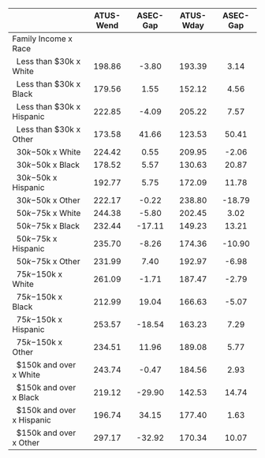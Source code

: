 
|                      |    ATUS-Wend |     ASEC-Gap |    ATUS-Wday |     ASEC-Gap |
| -------------------- | :----------: | :----------: | :----------: | :----------: |
| Family Income x Race |              |              |              |              |
| &nbsp;&nbsp;Less than $30k x White |       198.86 |        -3.80 |       193.39 |         3.14 |
| &nbsp;&nbsp;Less than $30k x Black |       179.56 |         1.55 |       152.12 |         4.56 |
| &nbsp;&nbsp;Less than $30k x Hispanic |       222.85 |        -4.09 |       205.22 |         7.57 |
| &nbsp;&nbsp;Less than $30k x Other |       173.58 |        41.66 |       123.53 |        50.41 |
| &nbsp;&nbsp;$30k-$50k x White |       224.42 |         0.55 |       209.95 |        -2.06 |
| &nbsp;&nbsp;$30k-$50k x Black |       178.52 |         5.57 |       130.63 |        20.87 |
| &nbsp;&nbsp;$30k-$50k x Hispanic |       192.77 |         5.75 |       172.09 |        11.78 |
| &nbsp;&nbsp;$30k-$50k x Other |       222.17 |        -0.22 |       238.80 |       -18.79 |
| &nbsp;&nbsp;$50k-$75k x White |       244.38 |        -5.80 |       202.45 |         3.02 |
| &nbsp;&nbsp;$50k-$75k x Black |       232.44 |       -17.11 |       149.23 |        13.21 |
| &nbsp;&nbsp;$50k-$75k x Hispanic |       235.70 |        -8.26 |       174.36 |       -10.90 |
| &nbsp;&nbsp;$50k-$75k x Other |       231.99 |         7.40 |       192.97 |        -6.98 |
| &nbsp;&nbsp;$75k-$150k x White |       261.09 |        -1.71 |       187.47 |        -2.79 |
| &nbsp;&nbsp;$75k-$150k x Black |       212.99 |        19.04 |       166.63 |        -5.07 |
| &nbsp;&nbsp;$75k-$150k x Hispanic |       253.57 |       -18.54 |       163.23 |         7.29 |
| &nbsp;&nbsp;$75k-$150k x Other |       234.51 |        11.96 |       189.08 |         5.77 |
| &nbsp;&nbsp;$150k and over x White |       243.74 |        -0.47 |       184.56 |         2.93 |
| &nbsp;&nbsp;$150k and over x Black |       219.12 |       -29.90 |       142.53 |        14.74 |
| &nbsp;&nbsp;$150k and over x Hispanic |       196.74 |        34.15 |       177.40 |         1.63 |
| &nbsp;&nbsp;$150k and over x Other |       297.17 |       -32.92 |       170.34 |        10.07 |

